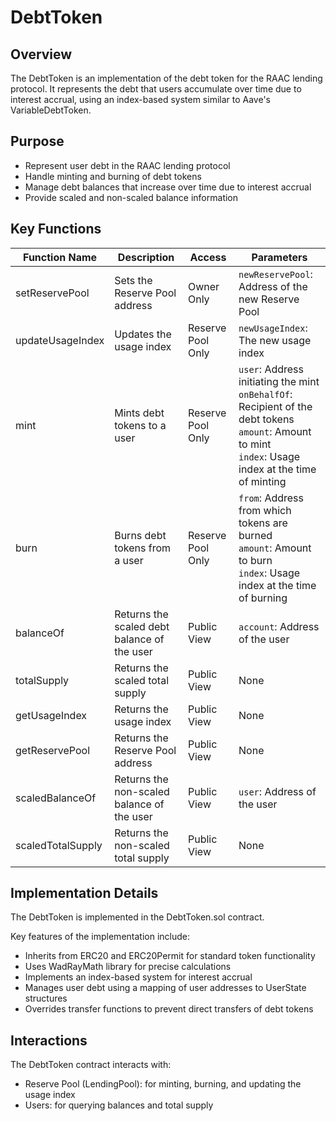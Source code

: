 
# DebtToken

## Overview

The DebtToken is an implementation of the debt token for the RAAC lending protocol. It represents the debt that users accumulate over time due to interest accrual, using an index-based system similar to Aave's VariableDebtToken.

## Purpose

- Represent user debt in the RAAC lending protocol
- Handle minting and burning of debt tokens
- Manage debt balances that increase over time due to interest accrual
- Provide scaled and non-scaled balance information

## Key Functions

| Function Name | Description | Access | Parameters |
|---------------|-------------|--------|------------|
| setReservePool | Sets the Reserve Pool address | Owner Only | `newReservePool`: Address of the new Reserve Pool |
| updateUsageIndex | Updates the usage index | Reserve Pool Only | `newUsageIndex`: The new usage index |
| mint | Mints debt tokens to a user | Reserve Pool Only | `user`: Address initiating the mint<br>`onBehalfOf`: Recipient of the debt tokens<br>`amount`: Amount to mint<br>`index`: Usage index at the time of minting |
| burn | Burns debt tokens from a user | Reserve Pool Only | `from`: Address from which tokens are burned<br>`amount`: Amount to burn<br>`index`: Usage index at the time of burning |
| balanceOf | Returns the scaled debt balance of the user | Public View | `account`: Address of the user |
| totalSupply | Returns the scaled total supply | Public View | None |
| getUsageIndex | Returns the usage index | Public View | None |
| getReservePool | Returns the Reserve Pool address | Public View | None |
| scaledBalanceOf | Returns the non-scaled balance of the user | Public View | `user`: Address of the user |
| scaledTotalSupply | Returns the non-scaled total supply | Public View | None |

## Implementation Details

The DebtToken is implemented in the DebtToken.sol contract.

Key features of the implementation include:

- Inherits from ERC20 and ERC20Permit for standard token functionality
- Uses WadRayMath library for precise calculations
- Implements an index-based system for interest accrual
- Manages user debt using a mapping of user addresses to UserState structures
- Overrides transfer functions to prevent direct transfers of debt tokens

## Interactions

The DebtToken contract interacts with:

- Reserve Pool (LendingPool): for minting, burning, and updating the usage index
- Users: for querying balances and total supply
